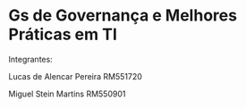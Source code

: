 # Gs de Governança e Melhores Práticas em TI
Integrantes: 

Lucas de Alencar Pereira RM551720

Miguel Stein Martins RM550901
